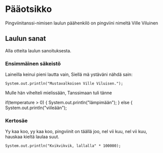# Pääotsikko

Pingviinitanssi-nimisen laulun päähenkilö on pingviini nimeltä Ville Viluinen

## Laulun sanat
Alla otteita laulun sanoituksesta.

### Ensimmäinen säkeistö
Laineilla keinui pieni lautta vain,
Siellä mä ystäväni nähdä sain:

    System.out.println("Mustavalkoisen Ville Viluisen.");

Mulle hän vihelteli mielissään,
Tanssimaan tuli tänne 

   if(temperature > 0) {
   System.out.println("lämpimään");
   } else {
   System.out.println("viileään");

### Kertosäe

Yy kaa koo, yy kaa koo,
pingviinit on täällä joo,
nel vii kuu, nel vii kuu,
hauskaa kieltä laulaa suut.

    System.out.println("Kvikvikvik, lallalla" * 100000);
